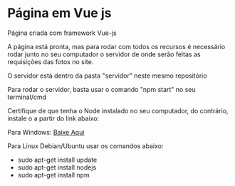 # Página em Vue js
Página criada com framework Vue-js


 A página está pronta, mas para rodar com todos os recursos é necessário rodar junto no seu computador o servidor de onde serão feitas as requisições das fotos no site.
 
O servidor está dentro da pasta "servidor" neste mesmo repositório

Para rodar o servidor, basta usar o comando "npm start" no seu terminal/cmd

Certifique de que tenha o Node instalado no seu computador, do contrário, instale o a partir do link abaixo:

Para Windows: <a href="https://nodejs.org/en/">Baixe Aqui</a></li>

Para Linux Debian/Ubuntu usar os comandos abaixo:
<ul>
  <li>sudo apt-get install update</li>
  <li>sudo apt-get install nodejs</li>
  <li>sudo apt-get install npm</li>
 </ul>
